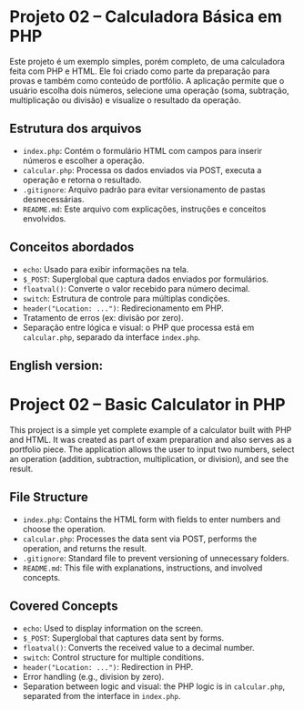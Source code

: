 # Projeto 02 – Calculadora Básica em PHP

Este projeto é um exemplo simples, porém completo, de uma calculadora feita com PHP e HTML. Ele foi criado como parte da preparação para provas e também como conteúdo de portfólio. A aplicação permite que o usuário escolha dois números, selecione uma operação (soma, subtração, multiplicação ou divisão) e visualize o resultado da operação.

## Estrutura dos arquivos

- `index.php`: Contém o formulário HTML com campos para inserir números e escolher a operação.
- `calcular.php`: Processa os dados enviados via POST, executa a operação e retorna o resultado.
- `.gitignore`: Arquivo padrão para evitar versionamento de pastas desnecessárias.
- `README.md`: Este arquivo com explicações, instruções e conceitos envolvidos.

## Conceitos abordados

- `echo`: Usado para exibir informações na tela.
- `$_POST`: Superglobal que captura dados enviados por formulários.
- `floatval()`: Converte o valor recebido para número decimal.
- `switch`: Estrutura de controle para múltiplas condições.
- `header("Location: ...")`: Redirecionamento em PHP.
- Tratamento de erros (ex: divisão por zero).
- Separação entre lógica e visual: o PHP que processa está em `calcular.php`, separado da interface `index.php`.


## English version:
# Project 02 – Basic Calculator in PHP

This project is a simple yet complete example of a calculator built with PHP and HTML. It was created as part of exam preparation and also serves as a portfolio piece. The application allows the user to input two numbers, select an operation (addition, subtraction, multiplication, or division), and see the result.

## File Structure

- `index.php`: Contains the HTML form with fields to enter numbers and choose the operation.
- `calcular.php`: Processes the data sent via POST, performs the operation, and returns the result.
- `.gitignore`: Standard file to prevent versioning of unnecessary folders.
- `README.md`: This file with explanations, instructions, and involved concepts.

## Covered Concepts

- `echo`: Used to display information on the screen.
- `$_POST`: Superglobal that captures data sent by forms.
- `floatval()`: Converts the received value to a decimal number.
- `switch`: Control structure for multiple conditions.
- `header("Location: ...")`: Redirection in PHP.
- Error handling (e.g., division by zero).
- Separation between logic and visual: the PHP logic is in `calcular.php`, separated from the interface in `index.php`.